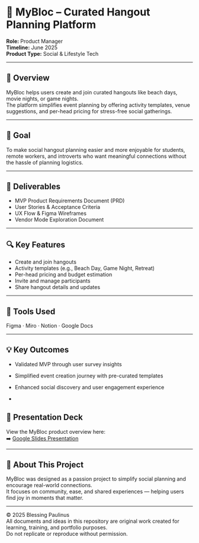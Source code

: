 # 🎉 MyBloc – Curated Hangout Planning Platform

**Role:** Product Manager  
**Timeline:** June 2025  
**Product Type:** Social & Lifestyle Tech

---

## 🧠 Overview
MyBloc helps users create and join curated hangouts like beach days, movie nights, or game nights.  
The platform simplifies event planning by offering activity templates, venue suggestions, and per-head pricing for stress-free social gatherings.

---

## 🎯 Goal
To make social hangout planning easier and more enjoyable for students, remote workers, and introverts who want meaningful connections without the hassle of planning logistics.

---

## 🧾 Deliverables
- MVP Product Requirements Document (PRD)  
- User Stories & Acceptance Criteria  
- UX Flow & Figma Wireframes  
- Vendor Mode Exploration Document  

---

## 🔍 Key Features
- Create and join hangouts  
- Activity templates (e.g., Beach Day, Game Night, Retreat)  
- Per-head pricing and budget estimation  
- Invite and manage participants  
- Share hangout details and updates  

---

## 🧰 Tools Used
Figma · Miro · Notion · Google Docs  

---

## 💡 Key Outcomes
- Validated MVP through user survey insights  
- Simplified event creation journey with pre-curated templates  
- Enhanced social discovery and user engagement experience  

-

## 🎥 Presentation Deck
View the MyBloc product overview here:  
➡️ [Google Slides Presentation](https://docs.google.com/document/d/1TxiTJuH1JPuaa5xpb_t9qvfRSAjuOZLuko7-gSiC4nk/edit?usp=sharing)

---

## 💬 About This Project
MyBloc was designed as a passion project to simplify social planning and encourage real-world connections.  
It focuses on community, ease, and shared experiences — helping users find joy in moments that matter.

---

© 2025 Blessing Paulinus  
All documents and ideas in this repository are original work created for learning, training, and portfolio purposes.  
Do not replicate or reproduce without permission.

